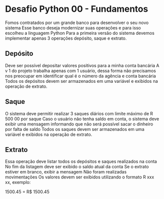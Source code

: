 # Desafio Python 00 - Fundamentos

Fomos contratados por um grande banco para desenvolver o seu novo sistema Esse banco deseja modernizar suas operações e para isso escolheu a linguagem Python Para a primeira versão do sistema devemos implementar apenas 3 operações depósito, saque e extrato.

## Depósito
Deve ser possível depositar valores positivos para a minha conta bancária A v 1 do projeto trabalha apenas com 1 usuário,
dessa forma não precisamos nos preocupar em identificar qual é o número da agência e conta bancária Todos os depósitos
devem ser armazenados em uma variável e exibidos na operação de extrato.

## Saque
O sistema deve permitir realizar 3 saques diários com limite máximo de R 500 00 por saque Caso o usuário não tenha
saldo em conta, o sistema deve exibir uma mensagem informando que não será possível sacar o dinheiro por falta de
saldo Todos os saques devem ser armazenados em uma variável e exibidos na operação de extrato.

## Extrato
Essa operação deve listar todos os depósitos e saques realizados na conta No fim da listagem deve ser exibido o
saldo atual da conta Se o extrato estiver em branco, exibir a mensagem Não foram realizadas movimentações
Os valores devem ser exibidos utilizando o formato R xxx xx, exemplo:

1500.45 = R$ 1500.45